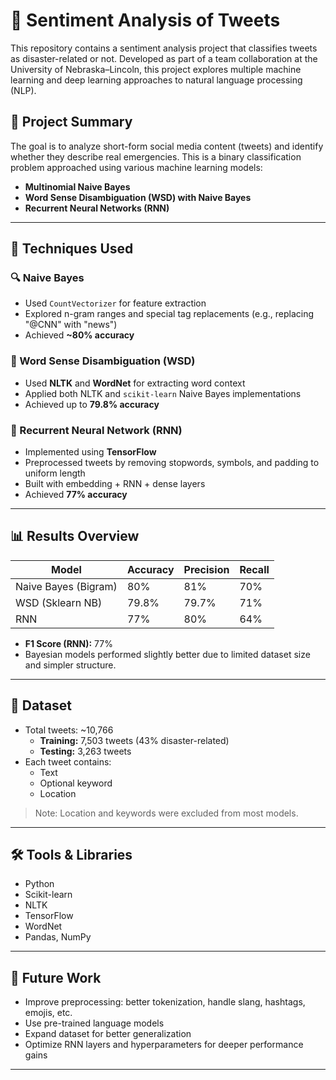 # 🚨 Sentiment Analysis of Tweets

This repository contains a sentiment analysis project that classifies tweets as disaster-related or not. Developed as part of a team collaboration at the University of Nebraska–Lincoln, this project explores multiple machine learning and deep learning approaches to natural language processing (NLP).

## 📌 Project Summary

The goal is to analyze short-form social media content (tweets) and identify whether they describe real emergencies. This is a binary classification problem approached using various machine learning models:

- **Multinomial Naive Bayes**
- **Word Sense Disambiguation (WSD) with Naive Bayes**
- **Recurrent Neural Networks (RNN)**

---

## 🧠 Techniques Used

### 🔍 Naive Bayes
- Used `CountVectorizer` for feature extraction
- Explored n-gram ranges and special tag replacements (e.g., replacing "@CNN" with "news")
- Achieved **~80% accuracy**

### 🧠 Word Sense Disambiguation (WSD)
- Used **NLTK** and **WordNet** for extracting word context
- Applied both NLTK and `scikit-learn` Naive Bayes implementations
- Achieved up to **79.8% accuracy**

### 🧠 Recurrent Neural Network (RNN)
- Implemented using **TensorFlow**
- Preprocessed tweets by removing stopwords, symbols, and padding to uniform length
- Built with embedding + RNN + dense layers
- Achieved **77% accuracy**

---

## 📊 Results Overview

| Model                   | Accuracy | Precision | Recall |
|------------------------|----------|-----------|--------|
| Naive Bayes (Bigram)   | 80%      | 81%       | 70%    |
| WSD (Sklearn NB)       | 79.8%    | 79.7%     | 71%    |
| RNN                    | 77%      | 80%       | 64%    |

- **F1 Score (RNN):** 77%
- Bayesian models performed slightly better due to limited dataset size and simpler structure.

---

## 📁 Dataset

- Total tweets: ~10,766  
  - **Training:** 7,503 tweets (43% disaster-related)
  - **Testing:** 3,263 tweets
- Each tweet contains:
  - Text
  - Optional keyword
  - Location

> Note: Location and keywords were excluded from most models.

---

## 🛠 Tools & Libraries

- Python
- Scikit-learn
- NLTK
- TensorFlow
- WordNet
- Pandas, NumPy

---

## 🔮 Future Work

- Improve preprocessing: better tokenization, handle slang, hashtags, emojis, etc.
- Use pre-trained language models
- Expand dataset for better generalization
- Optimize RNN layers and hyperparameters for deeper performance gains

---

